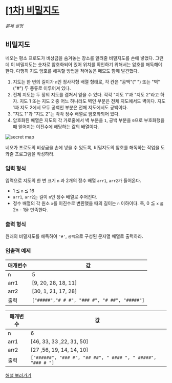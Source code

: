 # [[1차] 비밀지도](https://school.programmers.co.kr/learn/courses/30/lessons/17681)


###### 문제 설명


비밀지도
----


네오는 평소 프로도가 비상금을 숨겨놓는 장소를 알려줄 비밀지도를 손에 넣었다. 그런데 이 비밀지도는 숫자로 암호화되어 있어 위치를 확인하기 위해서는 암호를 해독해야 한다. 다행히 지도 암호를 해독할 방법을 적어놓은 메모도 함께 발견했다.


1. 지도는 한 변의 길이가 `n`인 정사각형 배열 형태로, 각 칸은 "공백"(" ") 또는 "벽"("\#") 두 종류로 이루어져 있다.
2. 전체 지도는 두 장의 지도를 겹쳐서 얻을 수 있다. 각각 "지도 1"과 "지도 2"라고 하자. 지도 1 또는 지도 2 중 어느 하나라도 벽인 부분은 전체 지도에서도 벽이다. 지도 1과 지도 2에서 모두 공백인 부분은 전체 지도에서도 공백이다.
3. "지도 1"과 "지도 2"는 각각 정수 배열로 암호화되어 있다.
4. 암호화된 배열은 지도의 각 가로줄에서 벽 부분을 `1`, 공백 부분을 `0`으로 부호화했을 때 얻어지는 이진수에 해당하는 값의 배열이다.


![secret map](http://t1.kakaocdn.net/welcome2018/secret8.png "Secret Map")


네오가 프로도의 비상금을 손에 넣을 수 있도록, 비밀지도의 암호를 해독하는 작업을 도와줄 프로그램을 작성하라.


### 입력 형식


입력으로 지도의 한 변 크기 `n` 과 2개의 정수 배열 `arr1`, `arr2`가 들어온다.


* 1 ≦ `n` ≦ 16
* `arr1`, `arr2`는 길이 `n`인 정수 배열로 주어진다.
* 정수 배열의 각 원소 `x`를 이진수로 변환했을 때의 길이는 `n` 이하이다. 즉, 0 ≦ `x` ≦ 2n \- 1을 만족한다.


### 출력 형식


원래의 비밀지도를 해독하여 `'#'`, `공백`으로 구성된 문자열 배열로 출력하라.


### 입출력 예제




| 매개변수 | 값 |
| --- | --- |
| n | 5 |
| arr1 | \[9, 20, 28, 18, 11] |
| arr2 | \[30, 1, 21, 17, 28] |
| 출력 | `["#####","# # #", "### #", "# ##", "#####"]` |



| 매개변수 | 값 |
| --- | --- |
| n | 6 |
| arr1 | \[46, 33, 33 ,22, 31, 50] |
| arr2 | \[27 ,56, 19, 14, 14, 10] |
| 출력 | `["######", "### #", "## ##", " #### ", " #####", "### # "]` |


[해설 보러가기](http://tech.kakao.com/2017/09/27/kakao-blind-recruitment-round-1/)



